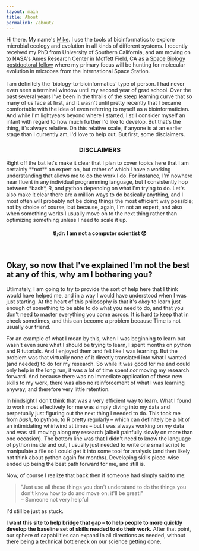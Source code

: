 ```yaml
---
layout: main
title: About
permalink: /about/
---
```


Hi there. My name's [Mike](https://twitter.com/AstrobioMike). I use the tools of bioinformatics to explore microbial ecology and evolution in all kinds of different systems. I recently received my PhD from University of Southern California, and am moving on to NASA's Ames Research Center in Moffett Field, CA as a [Space Biology postdoctoral fellow](https://www.nasa.gov/feature/nasa-alfred-p-sloan-foundation-award-fellowships-to-study-space-station-microbes) where my primary focus will be hunting for molecular evolution in microbes from the International Space Station.  
<br>
I am definitely the 'biology-to-bioinformatics' type of person. I had never even seen a terminal window until my second year of grad school. Over the past several years I've been in the thralls of the steep learning curve that so many of us face at first, and it wasn't until pretty recently that I became comfortable with the idea of even referring to myself as a bioinformatician. And while I'm lightyears beyond where I started, I still consider myself an infant with regard to how much further I'd like to develop. But that's the thing, it's always relative. On this relative scale, if anyone is at an earlier stage than I currently am, I'd love to help out. But first, some disclaimers.
<br>

<center><h3>DISCLAIMERS</h3></center>
Right off the bat let's make it clear that I plan to cover topics here that I am certainly **not** an expert on, but rather of which I have a working understanding that allows me to do the work I do. For instance, I'm nowhere near fluent in any individual programming language, but I consistently hop between *bash*, R, and python depending on what I'm trying to do. Let's also make it clear there are a million ways to do basically anything, and I most often will probably not be doing things the most efficient way possible; not by choice of course, but because, again, I'm not an expert, and also when something works I usually move on to the next thing rather than optimizing something unless I need to scale it up.  
<br>

<center><h4>tl;dr: I am not a computer scientist 😟 </h4></center>
<br>

## Okay, so now that I've explained I'm not the best at any of this, why am I bothering you?
Utlimately, I am going to try to provide the sort of help here that I think would have helped me, and in a way I would have understood when I was just starting. At the heart of this philosophy is that it's *okay* to learn just enough of something to be able to do what you need to do, and that you don't need to master everything you come across. It is hard to keep that in check sometimes, and this can become a problem because Time is not usually our friend.  

For an example of what I mean by this, when I was beginning to learn but wasn't even sure what I should be trying to learn, I spent months on python and R tutorials. And I enjoyed them and felt like I was learning. But the problem was that virtually none of it directly translated into what I wanted (and needed) to do for my research. So while it was good for me and could only help in the long run, it was a lot of time spent *not* moving my research forward. And because there was no immediate application of these new skills to my work, there was also no reinforcement of what I was learning anyway, and therefore very little retention. 

In hindsight I don't think that was a very efficient way to learn. What I found to work most effectively for me was simply diving into my data and perpetually just figuring out the next thing I needed to do. This took me from *bash*, to python, to R pretty regularly – which can definitely be a bit of an intimidating whirlwind at times – but I was always working on *my* data and was still moving along my research (albeit painfully slowly on more than one occasion). The bottom line was that I didn't need to know the language of python inside and out, I usually just needed to write one small script to manipulate a file so I could get it into some tool for analysis (and then likely not think about python again for months). Developing skills piece-wise ended up being the best path forward for me, and still is.  

Now, of course I realize that back then if someone had simply said to me: 
<blockquote>"Just use all these things you don't understand to do the things you don't know how to do and move on; it'll be great!" 
<div class="blockquote-author"> – Someone not very helpful</div>
</blockquote>


I'd still be just as stuck.

**I want this site to help bridge that gap – to help people to more quickly develop the baseline set of skills needed to do their work.** After that point, our sphere of capabilities can expand in all directions as needed, without there being a technical bottleneck on our science getting done.
